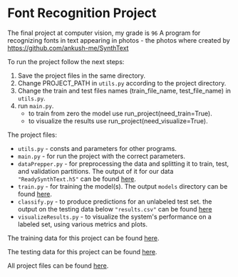 # Font Recognition Project
The final project at computer vision, my grade is `96`
A program for recognizing fonts in text appearing in photos - the photos where created by https://github.com/ankush-me/SynthText

To run the project follow the next steps:
1. Save the project files in the same directory.
2. Change PROJECT_PATH in `utils.py` according to the project directory.
3. Change the train and test files names (train_file_name, test_file_name) in `utils.py`.
4. run `main.py`.
    + to train from zero the model use run_project(need_train=True).
    + to visualize the results use run_project(need_visualize=True).


The project files:
+ `utils.py` - consts and parameters for other programs.
+ `main.py` - for run the project with the correct parameters.
+ `dataPrepper.py` - for preprocessing the data and splitting it to train, test, and validation partitions. The output of it for our data `"ReadySynthText.h5"` can be found [here](https://drive.google.com/file/d/1-2oiOvT17IcqxVPW1WUr67zhywSRdMRF/view?usp=share_link).
+ `train.py` - for training the model(s). The output `models` directory can be found [here](https://drive.google.com/drive/folders/16-LBT4u3U803QTWa25hfKgOUZ4-fjxOw?usp=sharing).
+ `classify.py` - to produce predictions for an unlabeled test set. the output on the testing data below `"results.csv"` can be found [here](https://drive.google.com/file/d/1qTR1PgJnWgjXQOxEi0Q_8sr7t39_Lh8t/view?usp=sharing)
+ `visualizeResults.py` - to visualize the system's performance on a labeled set, using various metrics and plots.


The training data for this project can be found [here](https://drive.google.com/file/d/1zZ2wiOGacEMtgM9VsFsP9g2Iug9CfVzM/view?usp=share_link).

The testing data for this project can be found [here](https://drive.google.com/file/d/1YwLcXqLArFSOtoepQw7nC1t4jC8CFxpI/view?usp=sharing).


All project files can be found [here](https://drive.google.com/drive/folders/179PUMEVEeKKPSA2gZ-nhxMNtaDlpJ4vo?usp=sharing).



